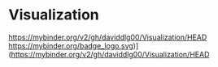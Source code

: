 # Visualization
https://mybinder.org/v2/gh/daviddlg00/Visualization/HEAD
https://mybinder.org/badge_logo.svg)](https://mybinder.org/v2/gh/daviddlg00/Visualization/HEAD

